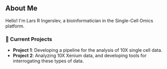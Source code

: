## About Me

Hello! I'm Lars R Ingerslev, a bioinformatician in the Single-Cell Omics platform.

### 🔭 Current Projects
- **Project 1**: Developing a pipeline for the analysis of 10X single cell data.
- **Project 2**: Analyzing 10X Xenium data, and developing tools for interrogating these types of data.
